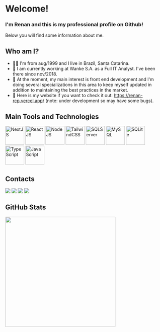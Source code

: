 # Welcome!

### I'm Renan and this is my professional profile on Github!

Below you will find some information about me.

## Who am I?
- 🙋‍♂️ I'm from aug/1999 and I live in Brazil, Santa Catarina.
- 🔭 I am currently working at Wanke S.A. as a Full IT Analyst. I've been there since nov/2018.
- 🌱 At the moment, my main interest is front end development and I'm doing several specializations in this area to keep myself updated in addition to maintaining the best practices in the market.
- 🔗 Here is my website if you want to check it out: https://renan-rcp.vercel.app/ (note: under development so may have some bugs).

## Main Tools and Technologies

<div>
  <img src="https://cdn.jsdelivr.net/gh/devicons/devicon/icons/nextjs/nextjs-original-wordmark.svg" width="60" height="60" title="NextJS"/>
  <img src="https://cdn.jsdelivr.net/gh/devicons/devicon/icons/react/react-original.svg" width="60" height="60" title="ReactJS"/>
  <img src="https://cdn.jsdelivr.net/gh/devicons/devicon/icons/nodejs/nodejs-plain-wordmark.svg" width="60" height="60" title="NodeJS"/>
  <img src="https://cdn.jsdelivr.net/gh/devicons/devicon/icons/tailwindcss/tailwindcss-plain.svg" width="60" height="60" title="TailwindCSS"/>
  <img src="https://cdn.jsdelivr.net/gh/devicons/devicon/icons/microsoftsqlserver/microsoftsqlserver-plain.svg" width="60" height="60" title="SQLServer"/>
  <img src="https://cdn.jsdelivr.net/gh/devicons/devicon/icons/mysql/mysql-plain.svg" width="60" height="60" title="MySQL"/>
  <img src="https://cdn.jsdelivr.net/gh/devicons/devicon/icons/sqlite/sqlite-original.svg" width="60" height="60" title="SQLite"/>
  <img src="https://cdn.jsdelivr.net/gh/devicons/devicon/icons/typescript/typescript-original.svg" width="60" height="60" title="TypeScript"/>
  <img src="https://cdn.jsdelivr.net/gh/devicons/devicon/icons/javascript/javascript-original.svg" width="60" height="60" title="JavaScript"/>
<div>

## Contacts
<div>
  <a href="https://instagram.com/h1r4ga" target="_blank"><img src="https://img.shields.io/badge/-Instagram-%23E4405F?style=for-the-badge&logo=instagram&logoColor=white" target="_blank"></a>
  <a href = "mailto:renan.rcp16@gmail.com"><img src="https://img.shields.io/badge/Gmail-D14836?style=for-the-badge&logo=gmail&logoColor=white" target="_blank"></a>
  <a href="https://www.linkedin.com/in/renanrcp16" target="_blank"><img src="https://img.shields.io/badge/-LinkedIn-%230077B5?style=for-the-badge&logo=linkedin&logoColor=white" target="_blank"></a>   
  <a href = "https://api.whatsapp.com/send?phone=5547988662321"><img src="https://img.shields.io/badge/WhatsApp-25D366?style=for-the-badge&logo=whatsapp&logoColor=white" target="_blank"></a>
</div>

## GitHub Stats
<div>
  <a href="https://github.com/renanrcp16">
  <img width="350em" src="https://github-readme-stats.vercel.app/api/top-langs/?username=renanrcp16&layout=compact&langs_count=7&theme=dracula"/>
</div>
